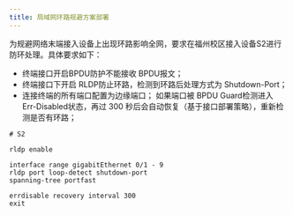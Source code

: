 ```yaml
---
title: 局域网环路规避方案部署
---
```

为规避网络末端接入设备上出现环路影响全网，要求在福州校区接入设备S2进行防环处理。具体要求如下：
-  终端接口开启BPDU防护不能接收 BPDU报文；
-  终端接口下开启 RLDP防止环路，检测到环路后处理方式为 Shutdown-Port；
-  连接终端的所有端口配置为边缘端口；
如果端口被 BPDU Guard检测进入 Err-Disabled状态，再过 300 秒后会自动恢复（基于接口部署策略），重新检测是否有环路；

```
# S2

rldp enable

interface range gigabitEthernet 0/1 - 9
rldp port loop-detect shutdown-port
spanning-tree portfast
 
errdisable recovery interval 300
exit

```